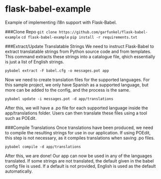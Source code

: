 # flask-babel-example
Example of implementing i18n support with Flask-Babel.

###Clone Repo
`git clone https://github.com/garfunkel/flask-babel-example`
`cd flask-babel-example`
`pip install -r requirements.txt`

###Extract/Update Translatable Strings
We need to instruct Flask-Babel to extract translatable strings from Python source code and from templates. This command extracts these strings into a catalogue file, qhich essentially is just a list of English strings.

`pybabel extract -F babel.cfg -o messages.pot app`

Now we need to create translation files for the supported languages. For this sample project, we only have Spanish as a supported language, but more can be added to the config, and the process is the same.

`pybabel update -i messages.pot -d app/translations`

After this, we will have a .po file for each supported language inside the app/translations folder. Users can then translate these files using a tool such as POEdit.

###Compile Translations
Once translations have been produced, we need to compile the resulting strings for use in our application. If using POEdit, this step is not necessary, as it compiles translations when saving .po files.

`pybabel compile -d app/translations`

After this, we are done! Our app can now be used in any of the languages translated. If some strings are not translated, the default given in the babel config file is used. If a default is not provided, English is used as the default automatically.
